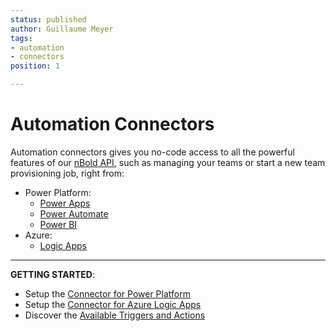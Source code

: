 ```yaml
---
status: published
author: Guillaume Meyer
tags:
- automation
- connectors
position: 1

---
```

# Automation Connectors

Automation connectors gives you no-code access to all the powerful features of our [nBold API](/api/get-started.md), such as managing your teams or start a new team provisioning job, right from:
- Power Platform:
    - [Power Apps](https://powerapps.com)
    - [Power Automate](https://flow.microsoft.com)
    - [Power BI](https://powerbi.microsoft.com)
- Azure:
    - [Logic Apps](https://docs.microsoft.com/en-us/azure/logic-apps/)

---

**GETTING STARTED**:
- Setup the [Connector for Power Platform](/automation/power-platform-automation-connector.md)
- Setup the [Connector for Azure Logic Apps](/automation/logic-apps-automation-connector.md)
- Discover the [Available Triggers and Actions](/automation/automation-connectors-actions.md)